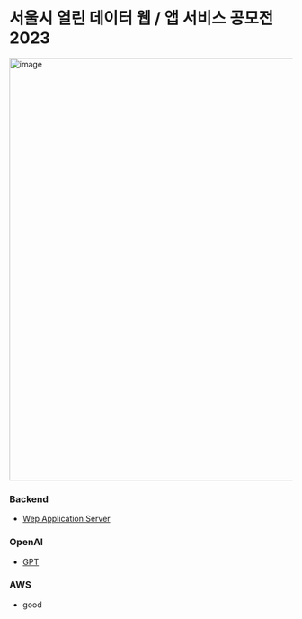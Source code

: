 # 서울시 열린 데이터 웹 / 앱 서비스 공모전 2023
<img width="751" alt="image" src="https://user-images.githubusercontent.com/118493627/230771019-846ead77-1796-4896-980f-7d84a3f8591b.png">


### Backend
- [Wep Application Server](./backend/README.md)

### OpenAI
- [GPT](./GPT/README.md)

### AWS
- good